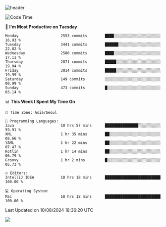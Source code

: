 ![header](https://capsule-render.vercel.app/api?type=Egg&color=timeAuto&height=300&section=header&text=PoPo&fontSize=90&animation=fadeIn)

  <!--START_SECTION:waka-->
![Code Time](http://img.shields.io/badge/Code%20Time-1%2C831%20hrs%206%20mins-blue)

📅 **I'm Most Productive on Tuesday** 

```text
Monday                   2553 commits        ████░░░░░░░░░░░░░░░░░░░░░   16.93 % 
Tuesday                  3441 commits        ██████░░░░░░░░░░░░░░░░░░░   22.82 % 
Wednesday                2580 commits        ████░░░░░░░░░░░░░░░░░░░░░   17.11 % 
Thursday                 2871 commits        █████░░░░░░░░░░░░░░░░░░░░   19.04 % 
Friday                   3014 commits        █████░░░░░░░░░░░░░░░░░░░░   19.99 % 
Saturday                 149 commits         ░░░░░░░░░░░░░░░░░░░░░░░░░   00.99 % 
Sunday                   473 commits         █░░░░░░░░░░░░░░░░░░░░░░░░   03.14 % 
```


📊 **This Week I Spent My Time On** 

```text
🕑︎ Time Zone: Asia/Seoul

💬 Programming Languages: 
Java                     10 hrs 57 mins      ███████████████░░░░░░░░░░   59.91 % 
XML                      1 hr 35 mins        ██░░░░░░░░░░░░░░░░░░░░░░░   08.66 % 
YAML                     1 hr 22 mins        ██░░░░░░░░░░░░░░░░░░░░░░░   07.47 % 
Kotlin                   1 hr 14 mins        ██░░░░░░░░░░░░░░░░░░░░░░░   06.79 % 
Groovy                   1 hr 2 mins         █░░░░░░░░░░░░░░░░░░░░░░░░   05.73 % 

🔥 Editors: 
IntelliJ IDEA            18 hrs 18 mins      █████████████████████████   100.00 % 

💻 Operating System: 
Mac                      18 hrs 18 mins      █████████████████████████   100.00 % 
```


 Last Updated on 10/08/2024 18:36:20 UTC
<!--END_SECTION:waka-->



<img src="https://capsule-render.vercel.app/api?type=Egg&color=timeAuto&height=300&section=footer&text=PoPo&fontSize=90&animation=fadeIn&reversal=true" />
